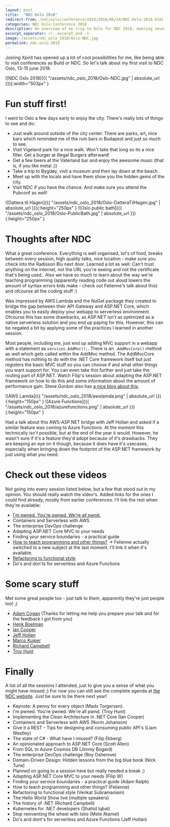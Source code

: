 ```yaml
---
layout: post
title:  "NDC Oslo 2018"
redirect-from: /ndc/oslo/conference/2018/2018/06/24/NDC-Oslo-2018.html
categories: NDC Oslo Conference 2018
description: An overview of my trip to Oslo for NDC 2018, meeting several speakers, seeing great talks and some ideas I got during the conference
excerpt_separator: <!--excerpt_end-->
image: /assets/ndc_oslo_2018/Oslo-NDC.jpg
permalink: ndc-oslo-2018
---
```


Joining Xpirit has opened up a lot of cool possibilities for me, like being able to visit conferences as Build or NDC. So let's talk about my first visit to NDC Oslo, 13-15 june 2018.<!--excerpt_end-->

![NDC Oslo 2018]({{ "/assets/ndc_oslo_2018/Oslo-NDC.jpg" | absolute_url }}){:width="503px" }

# Fun stuff first!
I went to Oslo a few days early to enjoy the city. There's really lots of things to see and do:
* Just walk around outside of the city center. There are parks, art, nice bars which reminded me of the ruin bars in Budapest and just so much to see.
* Visit Vigeland park for a nice walk. Won't take that long so its a nice filler. Get a burger at Illegal Burgers afterward!
* Get a few beers at the Vaterland bar and enjoy the awesome music (that is, if you like metal ;))
* Take a trip to Bygdøy, visit a museum and then lay down at the beach.
* Meet up with the locals and have them show you the hidden gems of the city.
* Visit NDC if you have the chance. And make sure you attend the Pubconf as well!

![Dattera til Hagen]({{ "/assets/ndc_oslo_2018/Oslo-DatteraTilHagen.jpg" | absolute_url }}){:height="250px" }
![Oslo public bath]({{ "/assets/ndc_oslo_2018/Oslo-PublicBath.jpg" | absolute_url }}){:height="250px" }

# Thoughts after NDC
What a great conference. Everything is well organised, lot's of food, breaks between every session, high quality talks, nice location - make sure you check into the Radisson Blu next door. Learned a lot as well: Can't trust anything on the internet, not the URL you're seeing and not the certificate that's being used.. Also we have so much to learn about the way we're teaching programming (apparently reading code out aloud lowers the amount of syntax errors kids make - check out Felienne's talk about this) and ofcourse all the coding stuff :)

Was impressed by AWS Lambda and the NuGet package they created to bridge the gap between their API Gateway and ASP.NET Core, which enables you to easily deploy your webapp to serverless environment. Ofcourse this has some drawbacks, as ASP.NET isn't as optimized as a native serverless solution and you end up paying for this. However, this can be negated a bit by applying some of the practices I learned in another session.

Most people, including me, just end up adding MVC support in a webapp with a statement as `services.AddMvc();`. There is an `.AddMvcCore()` method as well which gets called within the AddMvc method. The AddMvcCore method has nothing to do with the .NET Core framework itself but just registers the basic MVC stuff so you can choose if and what other things you want support for. You can even take this further and just take the routing part of ASP.NET. Watch Filip's session about adapting the ASP.NET framework on how to do this and some information about the amount of performance gain. Steve Gordon also has [a nice blog about this](https://www.stevejgordon.co.uk/aspnetcore-anatomy-deep-dive-index).

![AWS Lamda]({{ "/assets/ndc_oslo_2018/awslamda.png" | absolute_url }}){:height="150px" }
![Azure Functions]({{ "/assets/ndc_oslo_2018/azurefunctions.png" | absolute_url }}){:height="150px" }

Had a talk about this AWS-ASP.NET bridge with Jeff Hollan and asked if a similar feature was coming to Azure Functions. At the moment this technically isn't possible, but at the end of the year it would. However, he wasn't sure if it's a feature they'd adopt because of it's drawbacks. They are keeping an eye on it though, because it does have it's usecases, especially when bringing down the footprint of the ASP.NET framework by just using what you need.

# Check out these videos
Not going into every session listed below, but a few that stood out in my opinion. You should really watch the video's. Added links for the ones I could find already, mostly from earlier conferences. I'll link the rest when they're available:

* [I'm pwned. You're pwned. We're all pwnd.](https://www.youtube.com/watch?v=Txt90iL-XzM)
* Containers and Serverless with AWS
* The enterprise DevOps challenge
* Adapting ASP.NET Core MVC to your needs
* Finding your service boundaries - a practical guide
* [How to teach programming and other things?](https://www.youtube.com/watch?v=UJxXgugvXmE) -> Felienne actually switched to a new subject at the last moment. I'll link it when it's available.
* [Refactoring to functional style](https://www.youtube.com/watch?v=Nn0aYf2kn1w)
* Do's and don'ts for serverless and Azure Functions

# Some scary stuff
Met some great people too - just talk to them, apparently they're just people too! ;)
* [Adam Cogan](https://adamcogan.com/) (Thanks for letting me help you prepare your talk and for the feedback I got from you)
* [Henk Boelman](https://www.henkboelman.com/)
* [Ian Cooper](https://github.com/iancooper)
* [Jeff Hollan](https://hollan.io/)
* [Marco Kuiper](https://marcofolio.net/)
* [Richard Campbell](https://www.dotnetrocks.com/)
* [Troy Hunt](https://www.troyhunt.com/)

# Finally
A list of all the sessions I attended, just to give you a sense of what you might have missed ;) For now you can still see the complete agenda at [the NDC website](https://ndcoslo.com/agenda/). Just be sure to be there next year!

* Keynote: A penny for every object (Mads Torgersen).
* I'm pwned. You're pwned. We're all pwnd. (Troy Hunt)
* Implementing the Clean Architecture in .NET Core (Ian Cooper)
* Containers and Serverless with AWS (Norm Johanson)
* Give it a REST - Tips for designing and consuming public API's (Liam Westley)
* The state of C# - What have I missed? (Filip Ekberg)
* An opinionated approach to ASP.NET Core (Scott Allen)
* From SQL to Azure Cosmos DB (Jimmy Bogard)
* The enterprise DevOps challenge (Roy Osherove)
* Domain-Driven Design: Hidden lessons from the big blue book (Nick Tune)
* Planned on going to a session here but really needed a break ;)
* Adapting ASP.NET Core MVC to your needs (Filip W)
* Finding your service boundaries - a practical guide (Adam Ralph)
* How to teach programming and other things? (Felienne)
* Refactoring to functional style (Venkat Subramaniam)
* The Hello World Show live (multiple speakers)
* The history of .NET (Richard Campbell)
* Kubernetes for .NET developers (Shahid Iqbal)
* Stop reinventing the wheel with Istio (Mete Atamel)
* Do's and dont's for serverless and Azure Functions (Jeff Hollan)

